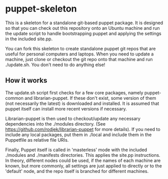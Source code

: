 puppet-skeleton
===============

This is a skeleton for a standalone git-based puppet package.  It is designed so that you can check out this repository onto an Ubuntu machine and run the update script to handle bootstrapping puppet and applying the settings in the included site.pp.

You can fork this skeleton to create standalone puppet git repos that are useful for personal computers and laptops.  When you need to update a machine, just clone or checkout the git repo onto that machine and run ./update.sh.  You don't need to do anything else!

How it works
------------
The update.sh script first checks for a few core packages, namely puppet-common and librarian-puppet.  If these don't exist, some version of them (not necessarily the latest) is downloaded and installed.  It is assumed that puppet itself can install more recent versions if necessary.

Librarian-puppet is then used to checkout/update any necessary dependencies into the ./modules directory.  (See https://github.com/rodjek/librarian-puppet for more details).  If you need to include any local packages, put them in ./local and include them in the Puppetfile as relative file URIs.

Finally, Puppet itself is called in 'masterless' mode with the included ./modules and ./manifests directories.  This applies the site.pp instructions.  In theory, different nodes could be used, if the names of each machine are known, but more commonly, all settings are just applied to directly or to the 'default' node, and the repo itself is branched for different machines.
